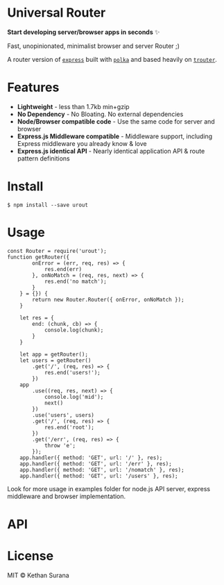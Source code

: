 # Universal Router

**Start developing server/browser apps in seconds** ✨

Fast, unopinionated, minimalist browser and server Router ;)

A router version of [```express```](http://expressjs.com/) built with [```polka```](https://github.com/lukeed/polka) and based heavily on [```trouter```](https://github.com/lukeed/trouter).

# Features

* **Lightweight** - less than 1.7kb min+gzip
* **No Dependency** - No Bloating. No external dependencies
* **Node/Browser compatible code** - Use the same code for server and browser
* **Express.js Middleware compatible** - Middleware support, including Express middleware you already know & love
* **Express.js identical API** - Nearly identical application API & route pattern definitions

# Install
```
$ npm install --save urout
```
# Usage
```
const Router = require('urout');
function getRouter({
        onError = (err, req, res) => {
            res.end(err)
        }, onNoMatch = (req, res, next) => {
            res.end('no match');
        }
    } = {}) {
        return new Router.Router({ onError, onNoMatch });
    }

    let res = {
        end: (chunk, cb) => {
            console.log(chunk);
        }
    }

    let app = getRouter();
    let users = getRouter()
        .get('/', (req, res) => {
            res.end('users!');
        })
    app
        .use((req, res, next) => {
            console.log('mid');
            next()
        })
        .use('users', users)
        .get('/', (req, res) => {
            res.end('root');
        })
        .get('/err', (req, res) => {
            throw 'e';
        });
    app.handler({ method: 'GET', url: '/' }, res);
    app.handler({ method: 'GET', url: '/err' }, res);
    app.handler({ method: 'GET', url: '/nomatch' }, res);
    app.handler({ method: 'GET', url: '/users' }, res);
```

Look for more usage in examples folder for node.js API server, express middleware and browser implementation.

# API

# License

MIT © Kethan Surana
